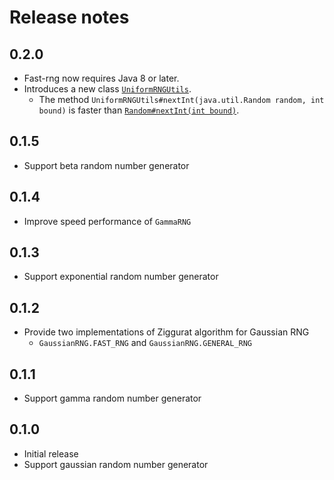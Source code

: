 # Release notes

## 0.2.0

- Fast-rng now requires Java 8 or later.
- Introduces a new class [`UniformRNGUtils`](fast-rng/src/main/java/biz/k11i/rng/UniformRNGUtils.java).
    - The method `UniformRNGUtils#nextInt(java.util.Random random, int bound)` is faster than [`Random#nextInt(int bound)`](https://docs.oracle.com/javase/8/docs/api/java/util/Random.html#nextInt-int-).

## 0.1.5

- Support beta random number generator

## 0.1.4

- Improve speed performance of `GammaRNG`

## 0.1.3

- Support exponential random number generator

## 0.1.2

- Provide two implementations of Ziggurat algorithm for Gaussian RNG
    - `GaussianRNG.FAST_RNG` and `GaussianRNG.GENERAL_RNG`

## 0.1.1

- Support gamma random number generator


## 0.1.0

- Initial release
- Support gaussian random number generator
